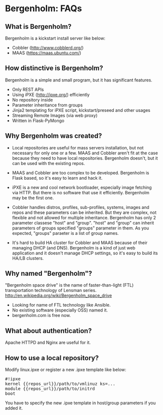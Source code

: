 # Bergenholm: FAQs


## What is Bergenholm?

Bergenholm is a kickstart install server like below:
* Cobbler (http://www.cobblerd.org/)
* MAAS (https://maas.ubuntu.com/)

## How distinctive is Bergenholm?

Bergenholm is a simple and small program, but it has significant features.

* Only REST APIs
* Using iPXE (http://ipxe.org/) efficiently
* No repository inside
* Parameter inheritance from groups
* Jinja2 templating for iPXE script, kickstart/preseed and other usages
* Streaming Remote Images (via web proxy)
* Written in Flask-PyMongo

## Why Bergenholm was created?

* Local repositories are useful for mass servers installation, but not
  necessary for only one or a few. MAAS and Cobbler aren't fit at the
  case because they need to have local repositories. Bergenholm
  doesn't, but it can be used with the existing repos.

* MAAS and Cobbler are too complex to be developed. Bergenholm is
  Flask based, so it's easy to learn and hack it.

* iPXE is a new and cool network bootloader, especially image fetching
  via HTTP. But there is no software that use it efficiently.
  Bergenholm may be the first one.

* Cobbler handles distros, profiles, sub-profiles, systems, images and
  repos and these parameters can be inherited. But they are complex,
  not flexible and not allowed for multiple inheritance. Bergenholm
  has only 2 parameter classese "host" and "group". "host" and "group"
  can inherit parameters of groups specified "groups" parameter in
  them. As you expected, "groups" paraeter is a list of group names.

* It's hard to build HA cluster for Cobbler and MAAS because of their
  managing DHCP (and DNS). Bergenholm is a kind of just web
  application and it doesn't manage DHCP settings, so it's easy to
  build its HA/LB clusters.

## Why named "Bergenholm"?

"Bergenholm space drive" is the name of faster-than-light (FTL)
transportation technology of Lensman series.
http://en.wikipedia.org/wiki/Bergenholm_space_drive

* Looking for name of FTL technology like Ansible.
* No existing software (especially OSS) named it.
* bergenholm.com is free now.

## What about authentication?

Apache HTTPD and Nginx are useful for it.

## How to use a local repository?

Modify linux.ipxe or register a new .ipxe template like below:

<pre>
#!ipxe
kernel {{repos_url}}/path/to/vmlinuz ks=...
module {{repos_url}}/path/to/initrd
boot
</pre>

You have to specify the new .ipxe template in host/group parameters if
you added it.
